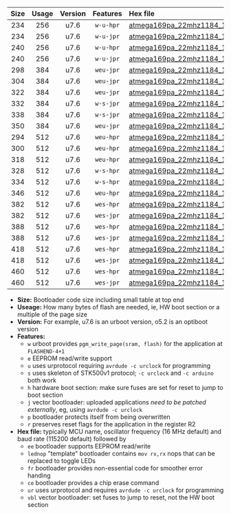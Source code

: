 |Size|Usage|Version|Features|Hex file|
|:-:|:-:|:-:|:-:|:--|
|234|256|u7.6|`w-u-hpr`|[atmega169pa_22mhz1184_115200bps_ur.hex](https://raw.githubusercontent.com/stefanrueger/urboot/main/atmega169pa_22mhz1184_115200bps_ur.hex)|
|234|256|u7.6|`w-u-jpr`|[atmega169pa_22mhz1184_115200bps_ur_vbl.hex](https://raw.githubusercontent.com/stefanrueger/urboot/main/atmega169pa_22mhz1184_115200bps_ur_vbl.hex)|
|240|256|u7.6|`w-u-hpr`|[atmega169pa_22mhz1184_115200bps_lednop_ur.hex](https://raw.githubusercontent.com/stefanrueger/urboot/main/atmega169pa_22mhz1184_115200bps_lednop_ur.hex)|
|240|256|u7.6|`w-u-jpr`|[atmega169pa_22mhz1184_115200bps_lednop_ur_vbl.hex](https://raw.githubusercontent.com/stefanrueger/urboot/main/atmega169pa_22mhz1184_115200bps_lednop_ur_vbl.hex)|
|298|384|u7.6|`weu-jpr`|[atmega169pa_22mhz1184_115200bps_ee_ur_vbl.hex](https://raw.githubusercontent.com/stefanrueger/urboot/main/atmega169pa_22mhz1184_115200bps_ee_ur_vbl.hex)|
|304|384|u7.6|`weu-jpr`|[atmega169pa_22mhz1184_115200bps_ee_lednop_ur_vbl.hex](https://raw.githubusercontent.com/stefanrueger/urboot/main/atmega169pa_22mhz1184_115200bps_ee_lednop_ur_vbl.hex)|
|322|384|u7.6|`weu-jpr`|[atmega169pa_22mhz1184_115200bps_ee_lednop_fr_ur_vbl.hex](https://raw.githubusercontent.com/stefanrueger/urboot/main/atmega169pa_22mhz1184_115200bps_ee_lednop_fr_ur_vbl.hex)|
|332|384|u7.6|`w-s-jpr`|[atmega169pa_22mhz1184_115200bps_vbl.hex](https://raw.githubusercontent.com/stefanrueger/urboot/main/atmega169pa_22mhz1184_115200bps_vbl.hex)|
|338|384|u7.6|`w-s-jpr`|[atmega169pa_22mhz1184_115200bps_lednop_vbl.hex](https://raw.githubusercontent.com/stefanrueger/urboot/main/atmega169pa_22mhz1184_115200bps_lednop_vbl.hex)|
|350|384|u7.6|`weu-jpr`|[atmega169pa_22mhz1184_115200bps_ee_lednop_fr_ce_ur_vbl.hex](https://raw.githubusercontent.com/stefanrueger/urboot/main/atmega169pa_22mhz1184_115200bps_ee_lednop_fr_ce_ur_vbl.hex)|
|294|512|u7.6|`weu-hpr`|[atmega169pa_22mhz1184_115200bps_ee_ur.hex](https://raw.githubusercontent.com/stefanrueger/urboot/main/atmega169pa_22mhz1184_115200bps_ee_ur.hex)|
|300|512|u7.6|`weu-hpr`|[atmega169pa_22mhz1184_115200bps_ee_lednop_ur.hex](https://raw.githubusercontent.com/stefanrueger/urboot/main/atmega169pa_22mhz1184_115200bps_ee_lednop_ur.hex)|
|318|512|u7.6|`weu-hpr`|[atmega169pa_22mhz1184_115200bps_ee_lednop_fr_ur.hex](https://raw.githubusercontent.com/stefanrueger/urboot/main/atmega169pa_22mhz1184_115200bps_ee_lednop_fr_ur.hex)|
|328|512|u7.6|`w-s-hpr`|[atmega169pa_22mhz1184_115200bps.hex](https://raw.githubusercontent.com/stefanrueger/urboot/main/atmega169pa_22mhz1184_115200bps.hex)|
|334|512|u7.6|`w-s-hpr`|[atmega169pa_22mhz1184_115200bps_lednop.hex](https://raw.githubusercontent.com/stefanrueger/urboot/main/atmega169pa_22mhz1184_115200bps_lednop.hex)|
|346|512|u7.6|`weu-hpr`|[atmega169pa_22mhz1184_115200bps_ee_lednop_fr_ce_ur.hex](https://raw.githubusercontent.com/stefanrueger/urboot/main/atmega169pa_22mhz1184_115200bps_ee_lednop_fr_ce_ur.hex)|
|382|512|u7.6|`wes-hpr`|[atmega169pa_22mhz1184_115200bps_ee.hex](https://raw.githubusercontent.com/stefanrueger/urboot/main/atmega169pa_22mhz1184_115200bps_ee.hex)|
|382|512|u7.6|`wes-jpr`|[atmega169pa_22mhz1184_115200bps_ee_vbl.hex](https://raw.githubusercontent.com/stefanrueger/urboot/main/atmega169pa_22mhz1184_115200bps_ee_vbl.hex)|
|388|512|u7.6|`wes-hpr`|[atmega169pa_22mhz1184_115200bps_ee_lednop.hex](https://raw.githubusercontent.com/stefanrueger/urboot/main/atmega169pa_22mhz1184_115200bps_ee_lednop.hex)|
|388|512|u7.6|`wes-jpr`|[atmega169pa_22mhz1184_115200bps_ee_lednop_vbl.hex](https://raw.githubusercontent.com/stefanrueger/urboot/main/atmega169pa_22mhz1184_115200bps_ee_lednop_vbl.hex)|
|418|512|u7.6|`wes-hpr`|[atmega169pa_22mhz1184_115200bps_ee_lednop_fr.hex](https://raw.githubusercontent.com/stefanrueger/urboot/main/atmega169pa_22mhz1184_115200bps_ee_lednop_fr.hex)|
|418|512|u7.6|`wes-jpr`|[atmega169pa_22mhz1184_115200bps_ee_lednop_fr_vbl.hex](https://raw.githubusercontent.com/stefanrueger/urboot/main/atmega169pa_22mhz1184_115200bps_ee_lednop_fr_vbl.hex)|
|460|512|u7.6|`wes-hpr`|[atmega169pa_22mhz1184_115200bps_ee_lednop_fr_ce.hex](https://raw.githubusercontent.com/stefanrueger/urboot/main/atmega169pa_22mhz1184_115200bps_ee_lednop_fr_ce.hex)|
|460|512|u7.6|`wes-jpr`|[atmega169pa_22mhz1184_115200bps_ee_lednop_fr_ce_vbl.hex](https://raw.githubusercontent.com/stefanrueger/urboot/main/atmega169pa_22mhz1184_115200bps_ee_lednop_fr_ce_vbl.hex)|

- **Size:** Bootloader code size including small table at top end
- **Useage:** How many bytes of flash are needed, ie, HW boot section or a multiple of the page size
- **Version:** For example, u7.6 is an urboot version, o5.2 is an optiboot version
- **Features:**
  + `w` urboot provides `pgm_write_page(sram, flash)` for the application at `FLASHEND-4+1`
  + `e` EEPROM read/write support
  + `u` uses urprotocol requiring `avrdude -c urclock` for programming
  + `s` uses skeleton of STK500v1 protocol; `-c urclock` and `-c arduino` both work
  + `h` hardware boot section: make sure fuses are set for reset to jump to boot section
  + `j` vector bootloader: uploaded applications *need to be patched externally*, eg, using `avrdude -c urclock`
  + `p` bootloader protects itself from being overwritten
  + `r` preserves reset flags for the application in the register R2
- **Hex file:** typically MCU name, oscillator frequency (16 MHz default) and baud rate (115200 default) followed by
  + `ee` bootloader supports EEPROM read/write
  + `lednop` "template" bootloader contains `mov rx,rx` nops that can be replaced to toggle LEDs
  + `fr` bootloader provides non-essential code for smoother error handing
  + `ce` bootloader provides a chip erase command
  + `ur` uses urprotocol and requires `avrdude -c urclock` for programming
  + `vbl` vector bootloader: set fuses to jump to reset, not the HW boot section
